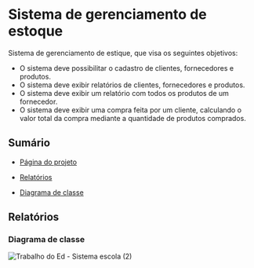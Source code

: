 
# Sistema de gerenciamento de estoque


Sistema de gerenciamento de estique, que visa os seguintes objetivos: 

* O sistema deve possibilitar o cadastro de clientes, fornecedores e produtos.
* O sistema deve exibir relatórios de clientes, fornecedores e produtos.
* O sistema deve exibir um relatório com todos os produtos de um fornecedor.
* O sistema deve exibir uma compra feita por um cliente, calculando o valor total da compra mediante a quantidade de produtos comprados.
 
 ## Sumário
- [Página do projeto](https://github.com/Rocky-WP/Rocky-WP.github.io)

- [Relatórios](#relatorios)

- [Diagrama de classe](#diagrama-de-classe)
  
## Relatórios

### Diagrama de classe

![Trabalho do Ed - Sistema escola (2)]()